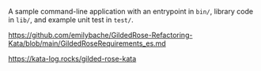 A sample command-line application with an entrypoint in `bin/`, library code
in `lib/`, and example unit test in `test/`.


https://github.com/emilybache/GildedRose-Refactoring-Kata/blob/main/GildedRoseRequirements_es.md

https://kata-log.rocks/gilded-rose-kata